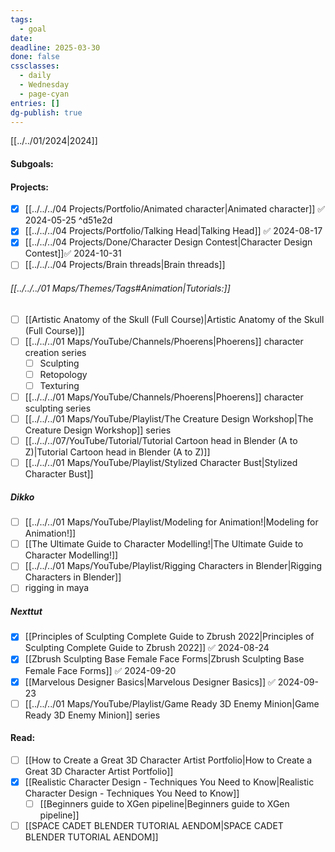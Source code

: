 ```yaml
---
tags:
  - goal
date: 
deadline: 2025-03-30
done: false
cssclasses:
  - daily
  - Wednesday
  - page-cyan
entries: []
dg-publish: true
---
```

[[../../01/2024|2024]]
#### Subgoals:

#### Projects:
- [x] [[../../../04 Projects/Portfolio/Animated character|Animated character]] ✅ 2024-05-25 ^d51e2d
- [x] [[../../../04 Projects/Portfolio/Talking Head|Talking Head]] ✅ 2024-08-17
- [x] [[../../../04 Projects/Done/Character Design Contest|Character Design Contest]]✅ 2024-10-31
- [ ] [[../../../04 Projects/Brain threads|Brain threads]]
###### [[../../../01 Maps/Themes/Tags#Animation|Tutorials:]]
- [ ] [[Artistic Anatomy of the Skull (Full Course)|Artistic Anatomy of the Skull (Full Course)]]
- [ ] [[../../../01 Maps/YouTube/Channels/Phoerens|Phoerens]] character creation series
	- [ ] Sculpting
	- [ ] Retopology
	- [ ] Texturing
- [ ] [[../../../01 Maps/YouTube/Channels/Phoerens|Phoerens]]  character sculpting series
- [ ] [[../../../01 Maps/YouTube/Playlist/The Creature Design Workshop|The Creature Design Workshop]] series
- [ ] [[../../../07/YouTube/Tutorial/Tutorial Cartoon head in Blender (A to Z)|Tutorial Cartoon head in Blender (A to Z)]]
- [ ] [[../../../01 Maps/YouTube/Playlist/Stylized Character Bust|Stylized Character Bust]]
##### Dikko
- [ ] [[../../../01 Maps/YouTube/Playlist/Modeling for Animation!|Modeling for Animation!]]
- [ ] [[The Ultimate Guide to Character Modelling!|The Ultimate Guide to Character Modelling!]]
- [ ] [[../../../01 Maps/YouTube/Playlist/Rigging Characters in Blender|Rigging Characters in Blender]]
- [ ] rigging in maya
##### Nexttut
- [x] [[Principles of Sculpting  Complete Guide to Zbrush 2022|Principles of Sculpting  Complete Guide to Zbrush 2022]] ✅ 2024-08-24
- [x] [[Zbrush Sculpting  Base Female Face Forms|Zbrush Sculpting  Base Female Face Forms]] ✅ 2024-09-20
- [x] [[Marvelous Designer Basics|Marvelous Designer Basics]] ✅ 2024-09-23
- [ ] [[../../../01 Maps/YouTube/Playlist/Game Ready 3D Enemy Minion|Game Ready 3D Enemy Minion]] series
#### Read:
- [ ] [[How to Create a Great 3D Character Artist Portfolio|How to Create a Great 3D Character Artist Portfolio]]
- [x] [[Realistic Character Design - Techniques You Need to Know|Realistic Character Design - Techniques You Need to Know]]
	- [ ] [[Beginners guide to XGen pipeline|Beginners guide to XGen pipeline]]
- [ ] [[SPACE CADET BLENDER TUTORIAL  AENDOM|SPACE CADET BLENDER TUTORIAL  AENDOM]]
